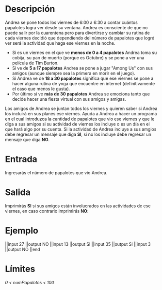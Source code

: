 # Descripción

Andrea se pone todos los viernes de 6:00 a 6:30 a contar cuántos papalotes logra ver desde su ventana. Andrea es consciente de que no
puede salir por la cuarentena pero para divertirse y cambiar su rutina de cada viernes decidió que dependiendo del número de papalotes que
logré ver será la actividad que haga ese viernes en la noche.

- Si es un viernes en el que ve **menos de 0 a 4 papalotes** Andrea toma su cobija, su pan de muerto (porque es Octubre) y se pone a ver una película de Tim Burton.
- Si ve de **5 a 17 papalotes** Andrea se pone a jugar "Among Us"
  con sus amigos (aunque siempre sea la primera en morir en el juego).
- Si Andrea ve de **18 a 30 papalotes** significa que ese viernes se pone a
  hacer alguna rutina de yoga que encuentre en internet (definitivamente el caso que menos le gusta).
- Por último si ve **más de 30 papalotes** Andrea se emociona tanto que decide hacer una fiesta virtual con sus amigos y amigas.

Los amigos de Andrea se juntan todos los viernes y quieren saber si Andrea los incluirá en sus planes ese viernes. Ayuda a Andrea a
hacer un programa en el cual introduzca la cantidad de papalotes que vio ese viernes y que le diga a sus amigos si su actividad de viernes
los incluye o es un día en el que hará algo por su cuenta.
Si la actividad de Andrea incluye a sus amgios debe regresar un mensaje que diga **SI**, si no los incluye debe regresar un mensaje que diga **NO**.

# Entrada

Ingresarás el número de papalotes que vio Andrea.

# Salida

Imprimirás **SI** si sus amigos están involucrados en las actividades de ese viernes, en caso contrario imprimirás **NO**:

# Ejemplo

||input
27
||output
NO
||input
13
||output
SI
||input
35
||output
SI
||input
3
||output
NO
||end

# Límites

_0 < numPapalotes < 100_
